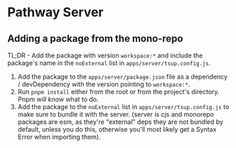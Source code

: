 # Pathway Server

## Adding a package from the mono-repo

TL;DR - Add the package with version `workspace:*` and include the package's name in the `noExternal` list in `apps/server/tsup.config.js`.

1. Add the package to the `apps/server/package.json` file as a dependency / devDependency with the version pointing to `workspace:*`.
2. Run `pnpm install` either from the root or from the project's directory. Pnpm _will know_ what to do.
3. Add the package to the `noExternal` list in `apps/server/tsup.config.js` to make sure to bundle it with the server. (server is cjs and monorepo packages are esm, as they're "external" deps they are not bundled by default, unless you do this, otherwise you'll most likely get a Syntax Error when importing them).
